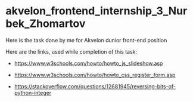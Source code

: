 # akvelon_frontend_internship_3_Nurbek_Zhomartov
Here is the task done by me for Akvelon dunior front-end position 

Here are the links, used while completion of this task:

* https://www.w3schools.com/howto/howto_js_slideshow.asp

* https://www.w3schools.com/howto/howto_css_register_form.asp

* https://stackoverflow.com/questions/12681945/reversing-bits-of-python-integer





